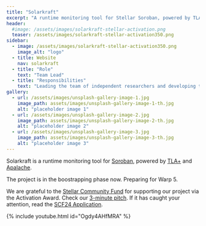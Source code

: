 ```yaml
---
title: "Solarkraft"
excerpt: "A runtime monitoring tool for Stellar Soroban, powered by TLA+ and Apalache"
header:
  #image: /assets/images/solarkraft-stellar-activation.png
  teaser: /assets/images/solarkraft-stellar-activation350.png
sidebar:
  - image: /assets/images/solarkraft-stellar-activation350.png
    image_alt: "logo"
  - title: Website
    nav: solarkraft
  - title: "Role"
    text: "Team Lead"
  - title: "Responsibilities"
    text: "Leading the team of independent researchers and developing the tool"
gallery:
  - url: /assets/images/unsplash-gallery-image-1.jpg
    image_path: assets/images/unsplash-gallery-image-1-th.jpg
    alt: "placeholder image 1"
  - url: /assets/images/unsplash-gallery-image-2.jpg
    image_path: assets/images/unsplash-gallery-image-2-th.jpg
    alt: "placeholder image 2"
  - url: /assets/images/unsplash-gallery-image-3.jpg
    image_path: assets/images/unsplash-gallery-image-3-th.jpg
    alt: "placeholder image 3"
---
```


Solarkraft is a runtime monitoring tool for [Soroban][], powered by
[TLA+][] and [Apalache][].

The project is in the boostrapping phase now. Preparing for Warp 5.

We are grateful to the [Stellar Community Fund][] for supporting our
project via the Activation Award. Check our [3-minute pitch][].  If it has
caught your attention, read the [SCF24 Application][].

<!-- [![My talk on Quint at Gateway to Cosmos](https://img.youtube.com/vi/Ogdy4AHfMRA/maxresdefault.jpg)](https://www.youtube.com/watch?v=Ogdy4AHfMRA) -->

{% include youtube.html id="Ogdy4AHfMRA" %}

[Soroban]: https://soroban.stellar.org/docs
[TLA+]: https://lamport.azurewebsites.net/tla/tla.html
[Apalache]: https://github.com/informalsystems/apalache
[Stellar Community Fund]: https://communityfund.stellar.org/
[SCF24 Application]: https://dashboard.communityfund.stellar.org/scfawards/scf-24/informationcollection/suggestion/734
[3-minute pitch]: https://www.youtube.com/watch?v=Ogdy4AHfMRA
